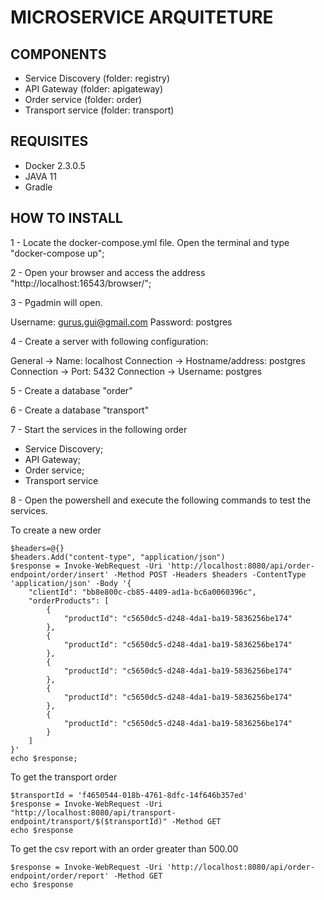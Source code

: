 # MICROSERVICE ARQUITETURE

## COMPONENTS

- Service Discovery (folder: registry)
- API Gateway (folder: apigateway)
- Order service (folder: order)
- Transport service (folder: transport)

## REQUISITES

- Docker 2.3.0.5
- JAVA 11
- Gradle

## HOW TO INSTALL

1 - Locate the docker-compose.yml file. Open the terminal and type "docker-compose up";

2 - Open your browser and access the address "http://localhost:16543/browser/";

3 - Pgadmin will open. 

Username: gurus.gui@gmail.com
Password: postgres

4 - Create a server with following configuration:

General    -> Name: localhost
Connection -> Hostname/address: postgres  
Connection -> Port: 5432 
Connection -> Username: postgres 

5 - Create a database "order"

6 - Create a database "transport"

7 - Start the services in the following order 

- Service Discovery;
- API Gateway;
- Order service;
- Transport service

8 - Open the powershell and execute the following commands to test the services.


To create a new order
```
$headers=@{}
$headers.Add("content-type", "application/json")
$response = Invoke-WebRequest -Uri 'http://localhost:8080/api/order-endpoint/order/insert' -Method POST -Headers $headers -ContentType 'application/json' -Body '{
	"clientId": "bb8e800c-cb85-4409-ad1a-bc6a0060396c",
	"orderProducts": [
		{
			"productId": "c5650dc5-d248-4da1-ba19-5836256be174"
		},
		{
			"productId": "c5650dc5-d248-4da1-ba19-5836256be174"
		},
		{
			"productId": "c5650dc5-d248-4da1-ba19-5836256be174"
		},
		{
			"productId": "c5650dc5-d248-4da1-ba19-5836256be174"
		},
		{
			"productId": "c5650dc5-d248-4da1-ba19-5836256be174"
		}
	]
}'
echo $response;
```

To get the transport order
```
$transportId = 'f4650544-018b-4761-8dfc-14f646b357ed'
$response = Invoke-WebRequest -Uri "http://localhost:8080/api/transport-endpoint/transport/$($transportId)" -Method GET 
echo $response
```

To get the csv report with an order greater than 500.00
```
$response = Invoke-WebRequest -Uri 'http://localhost:8080/api/order-endpoint/order/report' -Method GET 
echo $response
```







